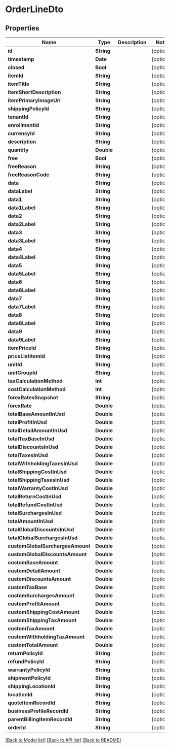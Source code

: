 # OrderLineDto

## Properties
Name | Type | Description | Notes
------------ | ------------- | ------------- | -------------
**id** | **String** |  | [optional] 
**timestamp** | **Date** |  | [optional] 
**closed** | **Bool** |  | [optional] 
**itemId** | **String** |  | [optional] 
**itemTitle** | **String** |  | [optional] 
**itemShortDescription** | **String** |  | [optional] 
**itemPrimaryImageUrl** | **String** |  | [optional] 
**shippingPolicyId** | **String** |  | [optional] 
**tenantId** | **String** |  | [optional] 
**enrollmentId** | **String** |  | [optional] 
**currencyId** | **String** |  | [optional] 
**description** | **String** |  | [optional] 
**quantity** | **Double** |  | [optional] 
**free** | **Bool** |  | [optional] 
**freeReason** | **String** |  | [optional] 
**freeReasonCode** | **String** |  | [optional] 
**data** | **String** |  | [optional] 
**dataLabel** | **String** |  | [optional] 
**data1** | **String** |  | [optional] 
**data1Label** | **String** |  | [optional] 
**data2** | **String** |  | [optional] 
**data2Label** | **String** |  | [optional] 
**data3** | **String** |  | [optional] 
**data3Label** | **String** |  | [optional] 
**data4** | **String** |  | [optional] 
**data4Label** | **String** |  | [optional] 
**data5** | **String** |  | [optional] 
**data5Label** | **String** |  | [optional] 
**data6** | **String** |  | [optional] 
**data6Label** | **String** |  | [optional] 
**data7** | **String** |  | [optional] 
**data7Label** | **String** |  | [optional] 
**data8** | **String** |  | [optional] 
**data8Label** | **String** |  | [optional] 
**data9** | **String** |  | [optional] 
**data9Label** | **String** |  | [optional] 
**itemPriceId** | **String** |  | [optional] 
**priceListItemId** | **String** |  | [optional] 
**unitId** | **String** |  | [optional] 
**unitGroupId** | **String** |  | [optional] 
**taxCalculationMethod** | **Int** |  | [optional] 
**costCalculationMethod** | **Int** |  | [optional] 
**forexRatesSnapshot** | **String** |  | [optional] 
**forexRate** | **Double** |  | [optional] 
**totalBaseAmountInUsd** | **Double** |  | [optional] 
**totalProfitInUsd** | **Double** |  | [optional] 
**totalDetailAmountInUsd** | **Double** |  | [optional] 
**totalTaxBaseInUsd** | **Double** |  | [optional] 
**totalDiscountsInUsd** | **Double** |  | [optional] 
**totalTaxesInUsd** | **Double** |  | [optional] 
**totalWithholdingTaxesInUsd** | **Double** |  | [optional] 
**totalShippingCostInUsd** | **Double** |  | [optional] 
**totalShippingTaxesInUsd** | **Double** |  | [optional] 
**totalWarrantyCostInUsd** | **Double** |  | [optional] 
**totalReturnCostInUsd** | **Double** |  | [optional] 
**totalRefundCostInUsd** | **Double** |  | [optional] 
**totalSurchargesInUsd** | **Double** |  | [optional] 
**totalAmountInUsd** | **Double** |  | [optional] 
**totalGlobalDiscountsInUsd** | **Double** |  | [optional] 
**totalGlobalSurchargesInUsd** | **Double** |  | [optional] 
**customGlobalSurchargesAmount** | **Double** |  | [optional] 
**customGlobalDiscountsAmount** | **Double** |  | [optional] 
**customBaseAmount** | **Double** |  | [optional] 
**customDetailAmount** | **Double** |  | [optional] 
**customDiscountsAmount** | **Double** |  | [optional] 
**customTaxBase** | **Double** |  | [optional] 
**customSurchargesAmount** | **Double** |  | [optional] 
**customProfitAmount** | **Double** |  | [optional] 
**customShippingCostAmount** | **Double** |  | [optional] 
**customShippingTaxAmount** | **Double** |  | [optional] 
**customTaxAmount** | **Double** |  | [optional] 
**customWithholdingTaxAmount** | **Double** |  | [optional] 
**customTotalAmount** | **Double** |  | [optional] 
**returnPolicyId** | **String** |  | [optional] 
**refundPolicyId** | **String** |  | [optional] 
**warrantyPolicyId** | **String** |  | [optional] 
**shipmentPolicyId** | **String** |  | [optional] 
**shippingLocationId** | **String** |  | [optional] 
**locationId** | **String** |  | [optional] 
**quoteItemRecordId** | **String** |  | [optional] 
**businessProfileRecordId** | **String** |  | [optional] 
**parentBillingItemRecordId** | **String** |  | [optional] 
**orderId** | **String** |  | [optional] 

[[Back to Model list]](../README.md#documentation-for-models) [[Back to API list]](../README.md#documentation-for-api-endpoints) [[Back to README]](../README.md)


